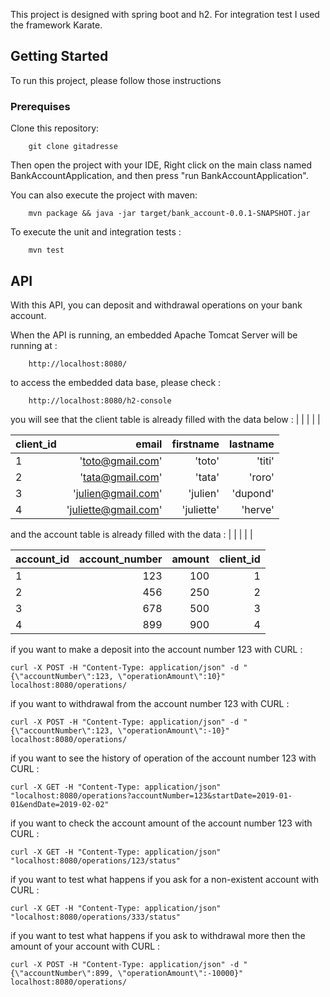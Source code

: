 
This project is designed with spring boot and h2.
For integration test I used the framework Karate.

## Getting Started

To run this project, please follow those instructions

### Prerequises

Clone this repository:

```text
    git clone gitadresse
```

Then open the project with your IDE, Right click on the main class named BankAccountApplication, and then press "run BankAccountApplication".

You can also execute the project with maven:
```text
    mvn package && java -jar target/bank_account-0.0.1-SNAPSHOT.jar
```

To execute the unit and integration tests :
```text
    mvn test
```

## API

With this API, you can deposit and withdrawal operations on your bank account.

When the API is running, an embedded Apache Tomcat Server will be running at :  

```text
    http://localhost:8080/
```  
to access the embedded data base, please check :

```text
    http://localhost:8080/h2-console
```  

you will see that the client table is already filled with the data below :
|       |        |   | |

| client_id    |     email |   firstname | lastname
| ------------- | -------------: | ---------: | ---------: |
| 1       |        'toto@gmail.com'|     'toto'   |      'titi' |
| 2       |        'tata@gmail.com' |    'tata'   |      'roro' |
| 3      |        'julien@gmail.com' |    'julien'   |      'dupond' |
| 4      |        'juliette@gmail.com' |    'juliette'   |      'herve' |

and the account table is already filled with the data :
|       |        |   | |

| account_id    |     account_number |   amount | client_id
| ------------- | -------------: | ---------: | ---------: |
| 1       |        123|     100   |      1 |
| 2       |        456 |    250   |      2 |
| 3      |        678 |    500   |      3 |
| 4      |        899 |    900   |      4 |

if you want to make a deposit into the account number 123 with CURL :
```text
curl -X POST -H "Content-Type: application/json" -d "{\"accountNumber\":123, \"operationAmount\":10}" localhost:8080/operations/
```  
if you want to withdrawal from the account number 123 with CURL :
```text
curl -X POST -H "Content-Type: application/json" -d "{\"accountNumber\":123, \"operationAmount\":-10}" localhost:8080/operations/
```
if you want to see the history of operation of the account number 123 with CURL :
```text
curl -X GET -H "Content-Type: application/json" "localhost:8080/operations?accountNumber=123&startDate=2019-01-01&endDate=2019-02-02"
```
if you want to check the account amount of the account number 123 with CURL :
```text
curl -X GET -H "Content-Type: application/json" "localhost:8080/operations/123/status"
```
if you want to test what happens if you ask for a non-existent account with CURL :
```text
curl -X GET -H "Content-Type: application/json" "localhost:8080/operations/333/status"
```
if you want to test what happens if you ask to withdrawal more then the amount of your account with CURL :
```text
curl -X POST -H "Content-Type: application/json" -d "{\"accountNumber\":899, \"operationAmount\":-10000}" localhost:8080/operations/
```